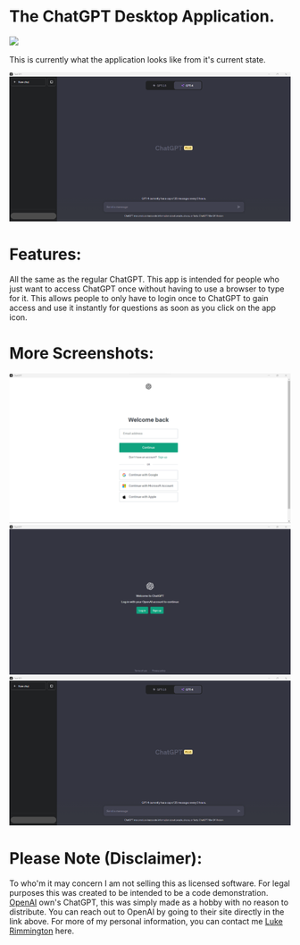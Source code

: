 # The ChatGPT Desktop Application.
<img src="ChatGPT Logo.ico">

This is currently what the application looks like from it's current state.

<img src="ChatGPT Desktop Application Main Page Image.png">

# Features:
All the same as the regular ChatGPT. This app is intended for people who just want to access ChatGPT once without having to use a browser to type for it. This allows people to only have to login once to ChatGPT to gain access and use it instantly for questions as soon as you click on the app icon. 
# More Screenshots:
<img src="ChatGPT Desktop Application Sign In Image .png">
<img src="ChatGPT Desktop Application Login Image .png">
<img src="ChatGPT Desktop Application Main Page Image.png">

# Please Note (Disclaimer):
To who'm it may concern I am not selling this as licensed software. 
For legal purposes this was created to be intended to be a code demonstration. <a href="https://openai.com/">OpenAI</a> own's ChatGPT, this was simply made as a hobby with no reason to distribute. You can reach out to OpenAI by going to their site directly in the link above. For more of my personal information, you can contact me <a href="https://lukerimmington.com">Luke Rimmington</a> here.
